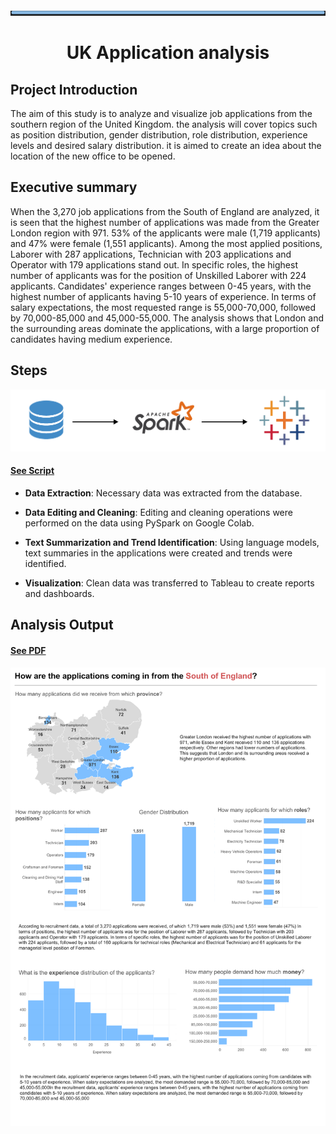 ![image](https://github.com/AtilaKzlts/Application-Analyis/blob/main/assets/Bar-Temp.svg)

<div align="center"> <h1>UK Application analysis</h1> </p> </div>

## Project Introduction

The aim of this study is to analyze and visualize job applications from the southern region of the United Kingdom. the analysis will cover topics such as position distribution, gender distribution, role distribution, experience levels and desired salary distribution. it is aimed to create an idea about the location of the new office to be opened.

## Executive summary

When the 3,270 job applications from the South of England are analyzed, it is seen that the highest number of applications was made from the Greater London region with 971. 53% of the applicants were male (1,719 applicants) and 47% were female (1,551 applicants). Among the most applied positions, Laborer with 287 applications, Technician with 203 applications and Operator with 179 applications stand out. In specific roles, the highest number of applicants was for the position of Unskilled Laborer with 224 applicants. Candidates' experience ranges between 0-45 years, with the highest number of applicants having 5-10 years of experience. In terms of salary expectations, the most requested range is 55,000-70,000, followed by 70,000-85,000 and 45,000-55,000. The analysis shows that London and the surrounding areas dominate the applications, with a large proportion of candidates having medium experience.


##  Steps

![image](https://github.com/AtilaKzlts/Application-Analyis/blob/main/assets/diag.png)

#### [See Script](https://github.com/AtilaKzlts/Application-Analyis/blob/main/assets/script.py)

+ **Data Extraction**: Necessary data was extracted from the database.

+ **Data Editing and Cleaning**: Editing and cleaning operations were performed on the data using PySpark on Google Colab.

+ **Text Summarization and Trend Identification**: Using language models, text summaries in the applications were created and trends were identified.

+ **Visualization**:  Clean data was transferred to Tableau to create reports and dashboards.



## Analysis Output   
#### [See PDF](https://github.com/AtilaKzlts/Application-Analyis/blob/main/assets/report_pdf.pdf)


![image](https://github.com/AtilaKzlts/Application-Analyis/blob/main/assets/report.png)
